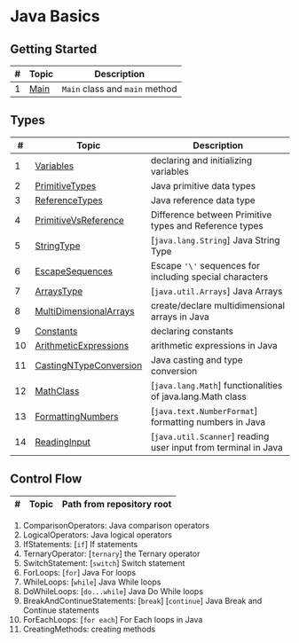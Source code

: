 # Java Basics 

## Getting Started
| # | Topic                                                                                                                                                | Description                    |
|---|------------------------------------------------------------------------------------------------------------------------------------------------------|--------------------------------|
| 1 | [Main](https://github.com/shadhini/java-tryouts/blob/14b32837d8fa81312733418b56815345cdd480c0/basics/src/com/shadhini/java/tryouts/basics/Main.java) | `Main` class and `main` method |
## Types
| #  | Topic                                                                                                                                                                                    | Description                                                    |
|----|------------------------------------------------------------------------------------------------------------------------------------------------------------------------------------------|----------------------------------------------------------------|
| 1  | [Variables](https://github.com/shadhini/java-tryouts/blob/14b32837d8fa81312733418b56815345cdd480c0/basics/src/com/shadhini/java/tryouts/basics/Variables.java)                           | declaring and initializing variables                           |
| 2  | [PrimitiveTypes](https://github.com/shadhini/java-tryouts/blob/14b32837d8fa81312733418b56815345cdd480c0/basics/src/com/shadhini/java/tryouts/basics/PrimitiveTypes.java)                 | Java primitive data types                                      |
| 3  | [ReferenceTypes](https://github.com/shadhini/java-tryouts/blob/14b32837d8fa81312733418b56815345cdd480c0/basics/src/com/shadhini/java/tryouts/basics/ReferenceTypes.java)                 | Java reference data type                                       |
| 4  | [PrimitiveVsReference](https://github.com/shadhini/java-tryouts/blob/32cd54499f12ceff861f103d42cd48656f3700ed/basics/src/com/shadhini/java/tryouts/basics/PrimitiveVsReference.java)     | Difference between Primitive types and Reference types         | 
| 5  | [StringType](https://github.com/shadhini/java-tryouts/blob/51490c23f8c0bd70d937de8d6ab577db5276e77c/basics/src/com/shadhini/java/tryouts/basics/StringType.java)                         | [`java.lang.String`] Java String Type                          |
| 6  | [EscapeSequences](https://github.com/shadhini/java-tryouts/blob/14b32837d8fa81312733418b56815345cdd480c0/basics/src/com/shadhini/java/tryouts/basics/EscapeSequences.java)               | Escape `'\'` sequences for including special characters        |
| 7  | [ArraysType](https://github.com/shadhini/java-tryouts/blob/51490c23f8c0bd70d937de8d6ab577db5276e77c/basics/src/com/shadhini/java/tryouts/basics/ArraysType.java)                         | [`java.util.Arrays`] Java Arrays                               |                                                                                                                                         
| 8  | [MultiDimensionalArrays](https://github.com/shadhini/java-tryouts/blob/f11ebf59af05919fa2d65dfc3def34eb921fde9b/basics/src/com/shadhini/java/tryouts/basics/MultiDimensionalArrays.java) | create/declare multidimensional arrays in Java                 |                                                                                                               
| 9  | [Constants](https://github.com/shadhini/java-tryouts/blob/d5f35587e440304427dd244d513257ad48152c93/basics/src/com/shadhini/java/tryouts/basics/Constants.java)                           | declaring constants                                            | 
| 10 | [ArithmeticExpressions](https://github.com/shadhini/java-tryouts/blob/51490c23f8c0bd70d937de8d6ab577db5276e77c/basics/src/com/shadhini/java/tryouts/basics/ArithmeticExpressions.java)   | arithmetic expressions in Java                                 |                       
| 11 | [CastingNTypeConversion](https://github.com/shadhini/java-tryouts/blob/0d930c4f97492dce3daf170b770ab829a33e5f4d/basics/src/com/shadhini/java/tryouts/basics/CastingNTypeConversion.java) | Java casting and type conversion                               |                     
| 12 | [MathClass](https://github.com/shadhini/java-tryouts/blob/78ebb90c7b4577759b35fac18fb45a9e38e77270/basics/src/com/shadhini/java/tryouts/basics/MathClass.java)                           | [`java.lang.Math`] functionalities of java.lang.Math class     |        
| 13 | [FormattingNumbers](https://github.com/shadhini/java-tryouts/blob/0c9a12dbea3f5934de8dae3991bed9524a341bc9/basics/src/com/shadhini/java/tryouts/basics/FormattingNumbers.java)           | [`java.text.NumberFormat`] formatting numbers in Java          |     
| 14 | [ReadingInput](https://github.com/shadhini/java-tryouts/blob/212756e20b892d86d44d8c3a567abd99d0300051/basics/src/com/shadhini/java/tryouts/basics/ReadingInput.java)                     | [`java.util.Scanner`] reading user input from terminal in Java | 
## Control Flow
| # | Topic                                                                                                                                              | Path from repository root                                                                                |
|---|----------------------------------------------------------------------------------------------------------------------------------------------------|----------------------------------------------------------------------------------------------------------|
1. ComparisonOperators: Java comparison operators 
2. LogicalOperators: Java logical operators
3. IfStatements: [`if`] If statements
4. TernaryOperator: [`ternary`] the Ternary operator
5. SwitchStatement: [`switch`] Switch statement
6. ForLoops: [`for`] Java For loops
7. WhileLoops: [`while`] Java While loops
8. DoWhileLoops: [`do...while`] Java Do While loops
9. BreakAndContinueStatements: [`break`\] [`continue`] Java Break and Continue statements
10. ForEachLoops: [`for each`] For Each loops in Java
11. CreatingMethods: creating methods
